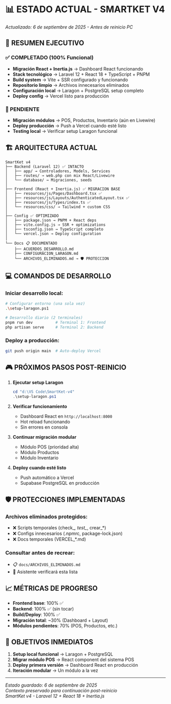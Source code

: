 # 📊 ESTADO ACTUAL - SMARTKET V4 
*Actualizado: 6 de septiembre de 2025 - Antes de reinicio PC*

## 🎯 **RESUMEN EJECUTIVO**

### **✅ COMPLETADO (100% Funcional)**
- **Migración React + Inertia.js** → Dashboard React funcionando
- **Stack tecnológico** → Laravel 12 + React 18 + TypeScript + PNPM
- **Build system** → Vite + SSR configurado y funcionando
- **Repositorio limpio** → Archivos innecesarios eliminados
- **Configuración local** → Laragon + PostgreSQL setup completo
- **Deploy config** → Vercel listo para producción

### **🔄 PENDIENTE**
- **Migración módulos** → POS, Productos, Inventario (aún en Livewire)
- **Deploy producción** → Push a Vercel cuando esté listo
- **Testing local** → Verificar setup Laragon funcional

## 🏗️ **ARQUITECTURA ACTUAL**

```
SmartKet v4
├── Backend (Laravel 12) ✅ INTACTO
│   ├── app/ → Controladores, Models, Services
│   ├── routes/ → web.php con mix React/Livewire  
│   └── database/ → Migraciones, seeds
│
├── Frontend (React + Inertia.js) ✅ MIGRACION BASE
│   ├── resources/js/Pages/Dashboard.tsx ✅
│   ├── resources/js/Layouts/AuthenticatedLayout.tsx ✅
│   ├── resources/js/Types/index.ts ✅
│   └── resources/css/ → Tailwind + custom CSS
│
├── Config ✅ OPTIMIZADO
│   ├── package.json → PNPM + React deps
│   ├── vite.config.js → SSR + optimizations
│   ├── tsconfig.json → TypeScript completo
│   └── vercel.json → Deploy configuration
│
└── Docs 📋 DOCUMENTADO
    ├── ACUERDOS_DESARROLLO.md
    ├── CONFIGURACION_LARAGON.md
    └── ARCHIVOS_ELIMINADOS.md → 🛡️ PROTECCION
```

## 💻 **COMANDOS DE DESARROLLO**

### **Iniciar desarrollo local:**
```bash
# Configurar entorno (una sola vez)
.\setup-laragon.ps1

# Desarrollo diario (2 terminales)
pnpm run dev          # Terminal 1: Frontend
php artisan serve     # Terminal 2: Backend
```

### **Deploy a producción:**
```bash
git push origin main  # Auto-deploy Vercel
```

## 🎮 **PRÓXIMOS PASOS POST-REINICIO**

1. **Ejecutar setup Laragon**
   ```powershell
   cd "d:\VS Code\SmartKet-v4"
   .\setup-laragon.ps1
   ```

2. **Verificar funcionamiento**
   - Dashboard React en `http://localhost:8000`
   - Hot reload funcionando
   - Sin errores en consola

3. **Continuar migración modular**
   - Módulo POS (prioridad alta)
   - Módulo Productos 
   - Módulo Inventario

4. **Deploy cuando esté listo**
   - Push automático a Vercel
   - Supabase PostgreSQL en producción

## 🛡️ **PROTECCIONES IMPLEMENTADAS**

### **Archivos eliminados protegidos:**
- ❌ Scripts temporales (check_*, test_*, crear_*)
- ❌ Configs innecesarios (.npmrc, package-lock.json)
- ❌ Docs temporales (VERCEL_*.md)

### **Consultar antes de recrear:**
- 📋 `docs/ARCHIVOS_ELIMINADOS.md`
- 🤖 Asistente verificará esta lista

## 📈 **MÉTRICAS DE PROGRESO**

- **Frontend base**: 100% ✅
- **Backend**: 100% ✅ (sin tocar)
- **Build/Deploy**: 100% ✅  
- **Migración total**: ~30% (Dashboard + Layout)
- **Módulos pendientes**: 70% (POS, Productos, etc.)

## 🎯 **OBJETIVOS INMEDIATOS**

1. **Setup local funcional** → Laragon + PostgreSQL
2. **Migrar módulo POS** → React component del sistema POS  
3. **Deploy primera versión** → Dashboard React en producción
4. **Iteración modular** → Un módulo a la vez

---

*Estado guardado: 6 de septiembre de 2025*  
*Contexto preservado para continuación post-reinicio*  
*SmartKet v4 - Laravel 12 + React 18 + Inertia.js*
